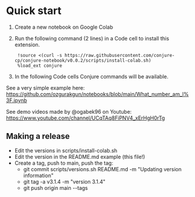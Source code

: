 # Quick start

1. Create a new notebook on Google Colab
2. Run the following command (2 lines) in a Code cell to install this extension.

        !source <(curl -s https://raw.githubusercontent.com/conjure-cp/conjure-notebook/v0.0.2/scripts/install-colab.sh)
        %load_ext conjure

3. In the following Code cells Conjure commands will be available.

See a very simple example here: https://github.com/ozgurakgun/notebooks/blob/main/What_number_am_I%3F.ipynb

See demo videos made by @ogabek96 on Youtube: https://www.youtube.com/channel/UCqTAq8FiPNV4_xErHgH0rTg


## Making a release

- Edit the versions in scripts/install-colab.sh
- Edit the version in the README.md example (this file!)
- Create a tag, push to main, push the tag:
    - git commit scripts/versions.sh README.md -m "Updating version information"
    - git tag -a v3.1.4 -m "version 3.1.4"
    - git push origin main --tags
